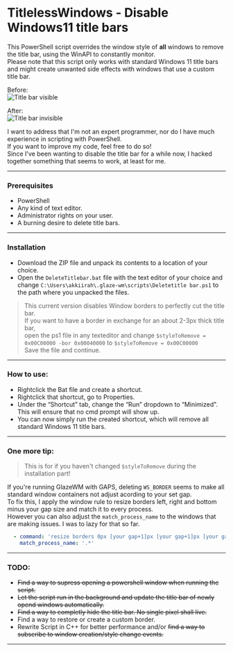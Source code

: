 # TitlelessWindows - Disable Windows11 title bars

This PowerShell script overrides the window style of **all** windows to remove the title bar, using the WinAPI to constantly monitor.  
Please note that this script only works with standard Windows 11 title bars and might create unwanted side effects with windows that use a custom title bar.  

Before:  
![Title bar visible](https://github.com/akkiirah/TitlelessWindows/assets/46369555/fa65c77d-c83c-4a43-9338-9f7e20102ca9)

After:  
![Title bar invisible](https://github.com/akkiirah/TitlelessWindows/assets/46369555/d06cff2d-a121-43a1-a098-0354416e1fbb)

I want to address that I'm not an expert programmer, nor do I have much experience in scripting with PowerShell.  
If you want to improve my code, feel free to do so!  
Since I've been wanting to disable the title bar for a while now, I hacked together something that seems to work, at least for me.

-----

### Prerequisites  
- PowerShell
- Any kind of text editor.
- Administrator rights on your user.
- A burning desire to delete title bars.

-----

### Installation
- Download the ZIP file and unpack its contents to a location of your choice.
- Open the `DeleteTitlebar.bat` file with the text editor of your choice and change `C:\Users\akkiirah\.glaze-wm\scripts\Deletetitle bar.ps1` to the path where you unpacked the files.

> This current version disables Window borders to perfectly cut the title bar.  
> If you want to have a border in exchange for an about 2-3px thick title bar,  
> open the ps1 file in any texteditor and change `$styleToRemove = 0x00C00000 -bor 0x00040000` to `$styleToRemove = 0x00C00000`  
> Save the file and continue.

-----

### How to use:
- Rightclick the Bat file and create a shortcut.
- Rightclick that shortcut, go to Properties.
- Under the “Shortcut” tab, change the “Run” dropdown to “Minimized". This will ensure that no cmd prompt will show up.
- You can now simply run the created shortcut, which will remove all standard Windows 11 title bars.  

-----

### One more tip:
> This is for if you haven't changed `$styleToRemove` during the installation part!

If you're running GlazeWM with GAPS, deleting `WS_BORDER` seems to make all standard window containers not adjust acording to your set gap.  
To fix this, I apply the window rule to resize borders left, right and bottom minus your gap size and match it to every process.  
However you can also adjust the `match_process_name` to the windows that are making issues. I was to lazy for that so far.  

```yaml
  - command: 'resize borders 0px [your gap+1]px [your gap+1]px [your gap+1]px'
    match_process_name: '.*'
```
-----

### TODO:
- ~~Find a way to supress opening a powershell window when running the script.~~
- ~~Let the script run in the background and update the title bar of newly opend windows automatically.~~
- ~~Find a way to completly hide the title bar. No single pixel shall live.~~
- Find a way to restore or create a custom border.
- Rewrite Script in C++ for better performance and/or ~~find a way to subscribe to window creation/style change events.~~
-----
